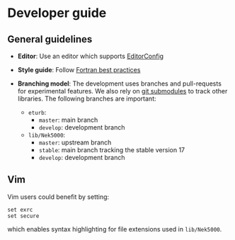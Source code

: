 # Developer guide

## General guidelines


* **Editor**: Use an editor which supports [EditorConfig](http://editorconfig.org/)
* **Style guide**: Follow [Fortran best practices](https://www.fortran90.org/src/best-practices.html)
* **Branching model**: The development uses branches and pull-requests for experimental features. We
  also rely on [git submodules](https://www.git-scm.com/docs/git-submodule) to
  track other libraries. The following branches are important:

  * `eturb`:
    * `master`: main branch
    * `develop`: development branch
  * `lib/Nek5000`:
    * `master`: upstream branch
    * `stable`: main branch tracking the stable version 17
    * `develop`: development branch

## Vim

Vim users could benefit by setting:
```vim
set exrc
set secure
```
which enables syntax highlighting for file extensions used in `lib/Nek5000`.
